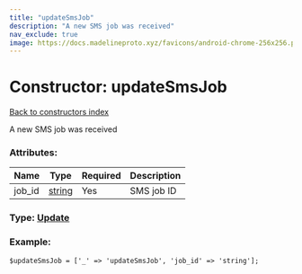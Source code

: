 ```yaml
---
title: "updateSmsJob"
description: "A new SMS job was received"
nav_exclude: true
image: https://docs.madelineproto.xyz/favicons/android-chrome-256x256.png
---
```

# Constructor: updateSmsJob  
[Back to constructors index](/API_docs/constructors/index.html)



A new SMS job was received

### Attributes:

| Name     |    Type       | Required | Description |
|----------|---------------|----------|-------------|
|job\_id|[string](/API_docs/types/string.html) | Yes|SMS job ID|



### Type: [Update](/API_docs/types/Update.html)


### Example:

```
$updateSmsJob = ['_' => 'updateSmsJob', 'job_id' => 'string'];
```  
